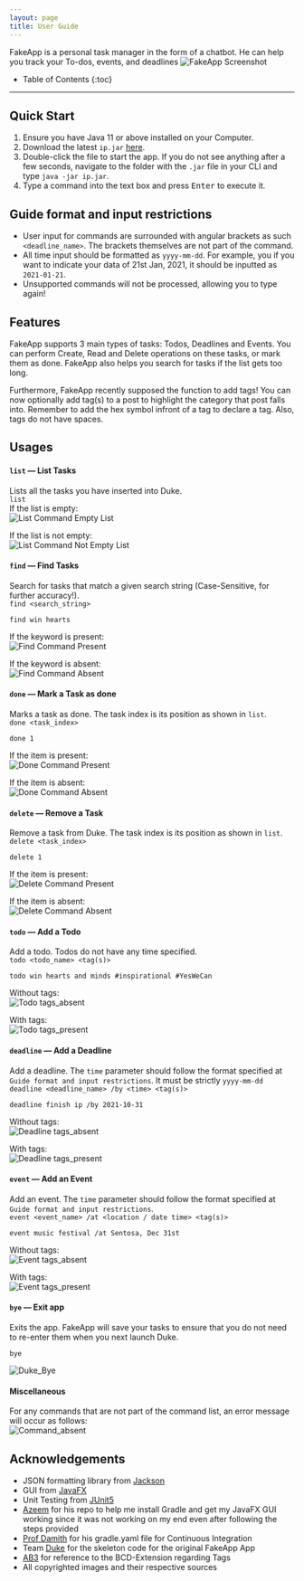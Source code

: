 ```yaml
---
layout: page
title: User Guide
---
```


FakeApp is a personal task manager in the form of a chatbot. He can help you track your To-dos, events, and deadlines
![FakeApp Screenshot](./Ui.png)

* Table of Contents
  {:toc}

--------------------------------------------------------------------------------------------------------------------

## Quick Start
1. Ensure you have Java 11 or above installed on your Computer.
2. Download the latest `ip.jar` [here](https://github.com/DrWala/ip/releases).
3. Double-click the file to start the app. If you do not see anything after a few seconds, navigate to the folder with the `.jar` file in your CLI and type `java -jar ip.jar`.  
4. Type a command into the text box and press <kbd>Enter</kbd> to execute it.

## Guide format and input restrictions
- User input for commands are surrounded with angular brackets as such `<deadline_name>`. The brackets themselves are not part of the command.
- All time input should be formatted as `yyyy-mm-dd`. For example, you if you want to indicate your data of 21st Jan, 2021, it should be inputted as `2021-01-21`.
- Unsupported commands will not be processed, allowing you to type again!

## Features
FakeApp supports 3 main types of tasks: Todos, Deadlines and Events. You can perform Create, Read and Delete operations on these tasks, or mark them as done. FakeApp also helps you search for tasks if the list gets too long.

Furthermore, FakeApp recently supposed the function to add tags! You can now optionally add tag(s) to a post to highlight the category that post falls into. Remember to add the hex symbol infront of a tag to declare a tag. Also, tags do not have spaces.

## Usages

#### `list` &mdash; List Tasks
Lists all the tasks you have inserted into Duke. <br> `list` <br>
If the list is empty: <br>
![List Command Empty List](./Ui_list_empty.png)

If the list is not empty: <br>
![List Command Not Empty List](./Ui_list_filled.png)


#### `find` &mdash; Find Tasks
Search for tasks that match a given search string (Case-Sensitive, for further accuracy!). <br>
`find <search_string>`
```
find win hearts
```
If the keyword is present: <br>
![Find Command Present](./Ui_find_present.png)

If the keyword is absent: <br>
![Find Command Absent](./Ui_find_absent.png)

#### `done` &mdash; Mark a Task as done
Marks a task as done. The task index is its position as shown in `list`. <br>
`done <task_index>`
```
done 1
```
If the item is present: <br>
![Done Command Present](./Ui_done_present.png)

If the item is absent: <br>
![Done Command Absent](./Ui_done_absent.png)

#### `delete` &mdash; Remove a Task
Remove a task from Duke. The task index is its position as shown in `list`. <br>
`delete <task_index>`
```
delete 1
```
If the item is present: <br>
![Delete Command Present](./Ui_delete_present.png)

If the item is absent: <br>
![Delete Command Absent](./Ui_delete_absent.png)

#### `todo` &mdash; Add a Todo
Add a todo. Todos do not have any time specified.<br>
`todo <todo_name> <tag(s)>`
```
todo win hearts and minds #inspirational #YesWeCan
```
Without tags: <br>
![Todo tags_absent](./Ui_todo_tags_absent.png)

With tags: <br>
![Todo tags_present](./Ui_todo_tags_present.png)

#### `deadline` &mdash; Add a Deadline
Add a deadline. The `time` parameter should follow the format specified at `Guide format and input restrictions`. It must be strictly `yyyy-mm-dd`
<br> `deadline <deadline_name> /by <time> <tag(s)>`
```
deadline finish ip /by 2021-10-31
```
Without tags: <br>
![Deadline tags_absent](./Ui_deadline_tags_absent.png)

With tags: <br>
![Deadline tags_present](./Ui_deadline_tags_present.png)


#### `event` &mdash; Add an Event
Add an event. The `time` parameter should follow the format specified at `Guide format and input restrictions`.
<br> `event <event_name> /at <location / date time> <tag(s)>`
```
event music festival /at Sentosa, Dec 31st
```
Without tags: <br>
![Event tags_absent](./Ui_event_tags_absent.png)

With tags: <br>
![Event tags_present](./Ui_event_tags_present.png)

#### `bye` &mdash; Exit app
Exits the app. FakeApp will save your tasks to ensure that you do not need to re-enter them when you next launch Duke.
```
bye
```
![Duke_Bye](./Ui_bye.png)

#### Miscellaneous
For any commands that are not part of the command list, an error message will occur as follows: <br>
![Command_absent](./Ui_command_absent.png)

## Acknowledgements
* JSON formatting library from [Jackson](https://github.com/FasterXML/jackson)
* GUI from [JavaFX](https://openjfx.io)
* Unit Testing from [JUnit5](https://github.com/junit-team/junit5)
* [Azeem](https://github.com/DrWala/) for his repo to help me install Gradle and get my JavaFX GUI working since it was not working on my end even after following the steps provided
* [Prof Damith](https://github.com/damithc) for his gradle.yaml file for Continuous Integration
* Team [Duke](https://github.com/se-edu) for the skeleton code for the original FakeApp App
* [AB3](https://github.com/nus-cs2103-AY1920S1/addressbook-level3) for reference to the BCD-Extension regarding Tags
* All copyrighted images and their respective sources